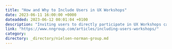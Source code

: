 ```yaml
---
title: "How and Why to Include Users in UX Workshops"
date: 2023-06-11 16:00:00 +0000
dateadded: 2023-06-12 00:01:04 +0100
description: "Inviting users to directly participate in UX Workshops can vastly improve the workshop output; however, the exact strategy and methods for including them vary based on the workshop type and goals."
link: "https://www.nngroup.com/articles/including-users-workshops/"
category:
directory: _directory/nielsen-norman-group.md
---
```

